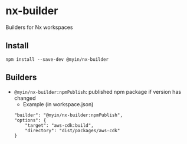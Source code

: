# nx-builder

Builders for Nx workspaces

## Install

`npm install --save-dev @myin/nx-builder`

## Builders

-   `@myin/nx-builder:npmPublish`: published npm package if version has changed
    -   Example (in workspace.json)
    ```
    "builder": "@myin/nx-builder:npmPublish",
    "options": {
    	"target": "aws-cdk:build",
    	"directory": "dist/packages/aws-cdk"
    }
    ```
